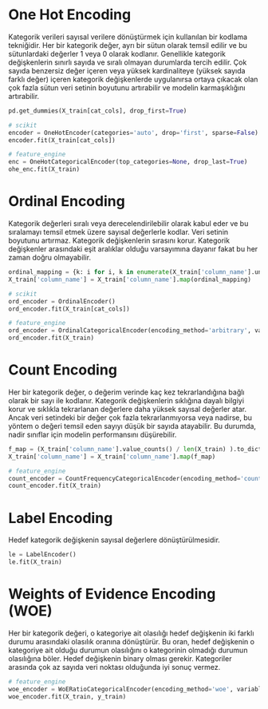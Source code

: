 # One Hot Encoding
Kategorik verileri sayısal verilere dönüştürmek için kullanılan bir kodlama tekniğidir. Her bir kategorik değer, ayrı bir sütun olarak temsil edilir ve bu sütunlardaki değerler 1 veya 0 olarak kodlanır. Genellikle kategorik değişkenlerin sınırlı sayıda ve sıralı olmayan durumlarda tercih edilir. Çok sayıda benzersiz değer içeren veya yüksek kardinaliteye (yüksek sayıda farklı değer) içeren kategorik değişkenlerde uygulanırsa ortaya çıkacak olan çok fazla sütun veri setinin boyutunu artırabilir ve modelin karmaşıklığını artırabilir.

```python
pd.get_dummies(X_train[cat_cols], drop_first=True)

# scikit
encoder = OneHotEncoder(categories='auto', drop='first', sparse=False)
encoder.fit(X_train[cat_cols])

# feature_engine
enc = OneHotCategoricalEncoder(top_categories=None, drop_last=True)
ohe_enc.fit(X_train)
```

# Ordinal Encoding
Kategorik değerleri sıralı veya derecelendirilebilir olarak kabul eder ve bu sıralamayı temsil etmek üzere sayısal değerlerle kodlar. Veri setinin boyutunu artırmaz. Kategorik değişkenlerin sırasını korur. Kategorik değişkenler arasındaki eşit aralıklar olduğu varsayımına dayanır fakat bu her zaman doğru olmayabilir.

```python
ordinal_mapping = {k: i for i, k in enumerate(X_train['column_name'].unique(), 0)}
X_train['column_name'] = X_train['column_name'].map(ordinal_mapping)

# scikit
ord_encoder = OrdinalEncoder()
ord_encoder.fit(X_train[cat_cols])

# feature_engine
ord_encoder = OrdinalCategoricalEncoder(encoding_method='arbitrary', variables=cat_cols)
ord_encoder.fit(X_train)
```

# Count Encoding
Her bir kategorik değer, o değerim verinde kaç kez tekrarlandığına bağlı olarak bir sayı ile kodlanır. Kategorik değişkenlerin sıklığına dayalı bilgiyi korur ve sıklıkla tekrarlanan değerlere daha yüksek sayısal değerler atar. Ancak veri setindeki bir değer çok fazla tekrarlanmıyorsa veya nadirse, bu yöntem o değeri temsil eden sayıyı düşük bir sayıda atayabilir. Bu durumda, nadir sınıflar için modelin performansını düşürebilir.

```python
f_map = (X_train['column_name'].value_counts() / len(X_train) ).to_dict()
X_train['column_name'] = X_train['column_name'].map(f_map)

# feature_engine
count_encoder = CountFrequencyCategoricalEncoder(encoding_method='count', variables=None)
count_encoder.fit(X_train)
```

# Label Encoding
Hedef kategorik değişkenin sayısal değerlere dönüştürülmesidir.

```python
le = LabelEncoder()
le.fit(X_train)
```

# Weights of Evidence Encoding (WOE)
Her bir kategorik değeri, o kategoriye ait olasılığı hedef değişkenin iki farklı durumu arasındaki olasılık oranına dönüştürür. Bu oran, hedef değişkenin o kategoriye ait olduğu durumun olasılığını o kategorinin olmadığı durumun olasılığına böler. Hedef değişkenin binary olması gerekir. Kategoriler arasında çok az sayıda veri noktası olduğunda iyi sonuç vermez.

```python
# feature_engine
woe_encoder = WoERatioCategoricalEncoder(encoding_method='woe', variables=['column_name'])
woe_encoder.fit(X_train, y_train)
```